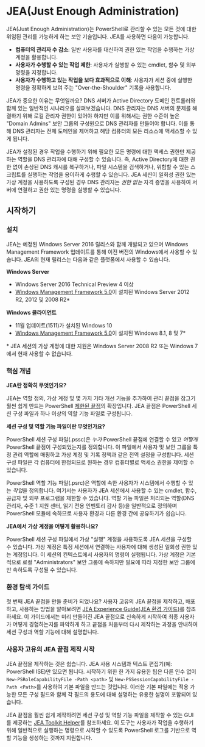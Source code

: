 # JEA(Just Enough Administration)
JEA(Just Enough Administration)는 PowerShell로 관리할 수 있는 모든 것에 대한 위임된 관리를 가능하게 하는 보안 기술입니다.
JEA를 사용하면 다음이 가능합니다.
- **컴퓨터의 관리자 수 감소**: 일반 사용자를 대신하여 권한 있는 작업을 수행하는 가상 계정을 활용합니다.
- **사용자가 수행할 수 있는 작업 제한**: 사용자가 실행할 수 있는 cmdlet, 함수 및 외부 명령을 지정합니다.
- **사용자가 수행하고 있는 작업을 보다 효과적으로 이해**: 사용자가 세션 중에 실행한 명령을 정확하게 보여 주는 "Over-the-Shoulder" 기록을 사용합니다.

JEA가 중요한 이유는 무엇일까요?
DNS 서버가 Active Directory 도메인 컨트롤러와 함께 있는 일반적인 시나리오를 살펴보겠습니다.
DNS 관리자는 DNS 서버의 문제를 해결하기 위해 로컬 관리자 권한이 있어야 하지만 이를 위해서는 권한 수준이 높은 "Domain Admins" 보안 그룹의 구성원으로 DNS 관리자를 만들어야 합니다.
이를 통해 DNS 관리자는 전체 도메인을 제어하고 해당 컴퓨터의 모든 리소스에 액세스할 수 있게 됩니다.

JEA가 설정된 경우 작업을 수행하기 위해 필요한 모든 명령에 대한 액세스 권한만 제공하는 역할을 DNS 관리자에 대해 구성할 수 있습니다.
즉, Active Directory에 대한 권한 없이 손상된 DNS 캐시를 복구하거나, 파일 시스템을 검색하거나, 위험할 수 있는 스크립트를 실행하는 작업을 용이하게 수행할 수 있습니다.
JEA 세션이 일회성 권한 있는 가상 계정을 사용하도록 구성된 경우 DNS 관리자는 *권한 없는* 자격 증명을 사용하여 서버에 연결하고 권한 있는 명령을 실행할 수 있습니다.

## 시작하기

### 설치
JEA는 예정된 Windows Server 2016 릴리스와 함께 개발되고 있으며 Windows Management Framework 업데이트를 통해 이전 버전의 Windows에서 사용할 수 있습니다.
JEA의 현재 릴리스는 다음과 같은 플랫폼에서 사용할 수 있습니다.

**Windows Server**
- Windows Server 2016 Technical Preview 4 이상
- [Windows Management Framework 5.0](https://www.microsoft.com/en-us/download/details.aspx?id=50395)이 설치된 Windows Server 2012 R2, 2012 및 2008 R2\*

**Windows 클라이언트**
- 11월 업데이트(1511)가 설치된 Windows 10
- [Windows Management Framework 5.0](https://www.microsoft.com/en-us/download/details.aspx?id=50395)이 설치된 Windows 8.1, 8 및 7\*

\* JEA 세션의 가상 계정에 대한 지원은 Windows Server 2008 R2 또는 Windows 7에서 현재 사용할 수 없습니다.


### 핵심 개념
**JEA란 정확히 무엇인가요?**

JEA는 역할 정의, 가상 계정 및 몇 가지 기타 개선 기능을 추가하여 관리 끝점을 잠그기 훨씬 쉽게 만드는 PowerShell [제한된 끝점](http://blogs.technet.com/b/heyscriptingguy/archive/2014/03/31/introduction-to-powershell-endpoints.aspx)의 확장입니다.
JEA 끝점은 PowerShell 세션 구성 파일과 하나 이상의 역할 기능 파일로 구성됩니다.

**세션 구성 및 역할 기능 파일이란 무엇인가요?**

PowerShell 세션 구성 파일(.pssc)은 *누가* PowerShell 끝점에 연결할 수 있고 *어떻게* PowerShell 끝점이 구성되었는지를 정의합니다.
이 파일에서 사용자 및 보안 그룹을 특정 관리 역할에 매핑하고 가상 계정 및 기록 정책과 같은 전역 설정을 구성합니다.
세션 구성 파일은 각 컴퓨터에 한정되므로 원하는 경우 컴퓨터별로 액세스 권한을 제어할 수 있습니다.

PowerShell 역할 기능 파일(.psrc)은 역할에 속한 사용자가 시스템에서 수행할 수 있는 *작업*을 정의합니다.
여기서는 사용자가 JEA 세션에서 사용할 수 있는 cmdlet, 함수, 공급자 및 외부 프로그램을 제한할 수 있습니다.
역할 기능 파일은 처리되는 역할(DNS 관리자, 수준 1 지원 센터, 읽기 전용 인벤토리 감사 등)을 일반적으로 정의하며 PowerShell 모듈에 속하므로 사용자 환경과 다른 환경 간에 공유하기가 쉽습니다.

**JEA에서 가상 계정을 어떻게 활용하나요?**

PowerShell 세션 구성 파일에서 가상 "실행" 계정을 사용하도록 JEA 세션을 구성할 수 있습니다.
가상 계정은 특정 세션에서 연결하는 사용자에 대해 생성된 일회성 권한 있는 계정입니다. 이 세션의 컨텍스트에서 사용자의 명령이 실행됩니다.
가상 계정은 기본적으로 로컬 "Administrators" 보안 그룹에 속하지만 필요에 따라 지정한 보안 그룹에만 속하도록 구성될 수 있습니다.

### 환경 탐색 가이드
첫 번째 JEA 끝점을 만들 준비가 되었나요?
사용자 고유의 JEA 끝점을 제작하고, 배포하고, 사용하는 방법을 알아보려면 [JEA Experience Guide(JEA 환경 가이드)](jea-uide.md)를 참조하세요.
이 가이드에서는 미리 만들어진 JEA 끝점으로 신속하게 시작하여 최종 사용자가 어떻게 경험하는지를 파악하게 하고 끝점을 처음부터 다시 제작하는 과정을 안내하여 세션 구성과 역할 기능에 대해 설명합니다.

### 사용자 고유의 JEA 끝점 제작 시작
JEA 끝점을 제작하는 것은 쉽습니다. JEA 사용 시스템과 텍스트 편집기(예: PowerShell ISE)만 있으면 됩니다.
시작하기 위한 한 가지 유용한 팁은 다른 인수 없이 `New-PSRoleCapabilityFile -Path <path>` 및 `New-PSSessionCapabilityFile -Path <Path>`를 사용하여 기본 파일을 만드는 것입니다.
이러한 기본 파일에는 적용 가능한 모든 구성 필드와 함께 각 필드의 용도에 대해 설명하는 유용한 설명이 포함되어 있습니다.

JEA 끝점을 훨씬 쉽게 제작하려면 세션 구성 및 역할 기능 파일을 제작할 수 있는 GUI를 제공하는 [JEA Toolkit Helper](http://blogs.technet.com/b/privatecloud/archive/2015/12/20/introducing-the-updated-jea-helper-tool.aspx)를 참조하세요.
이 도구는 사용자가 작업을 수행하기 위해 일반적으로 실행하는 명령으로 시작할 수 있도록 PowerShell 로그를 기반으로 역할 기능을 생성하는 것까지 지원합니다.


<!--HONumber=Jun16_HO1-->


